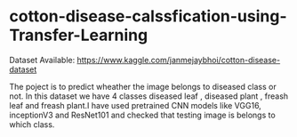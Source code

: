 # cotton-disease-calssfication-using-Transfer-Learning

Dataset Available: https://www.kaggle.com/janmejaybhoi/cotton-disease-dataset

The poject is to predict wheather the image belongs to diseased class or not. In this dataset we have 4 classes diseased leaf , diseased plant , freash leaf and freash plant.I have used pretrained CNN models like VGG16, inceptionV3 and ResNet101 and checked that testing image is belongs to which class.


